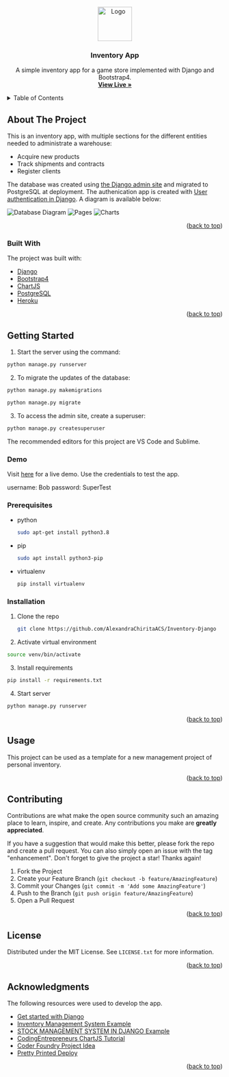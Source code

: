 <div id="top"></div>

<br />
<div align="center">
  <a href="https://github.com/AlexandraChiritaACS">
    <img src="https://i.ibb.co/P9zzfNC/220-2205436-free-inventory-management-system-logo-clipart-for-warehouse.jpg" alt="Logo" width="80" height="80">
  </a>

  <h3 align="center">Inventory App</h3>

  <p align="center">
    A simple inventory app for a game store implemented with Django and Bootstrap4.
    <br />
    <a href="https://safe-fjord-76052.herokuapp.com/"><strong>View Live »</strong></a>
    <br />
  </p>
</div>



<!-- TABLE OF CONTENTS -->
<details>
  <summary>Table of Contents</summary>
  <ol>
    <li>
      <a href="#about-the-project">About The Project</a>
      <ul>
        <li><a href="#built-with">Built With</a></li>
      </ul>
    </li>
    <li>
      <a href="#getting-started">Getting Started</a>
      <ul>
        <li><a href="#prerequisites">Prerequisites</a></li>
        <li><a href="#installation">Installation</a></li>
      </ul>
    </li>
    <li><a href="#usage">Usage</a></li>
    <li><a href="#contributing">Contributing</a></li>
    <li><a href="#license">License</a></li>
    <li><a href="#acknowledgments">Acknowledgments</a></li>
  </ol>
</details>



<!-- ABOUT THE PROJECT -->
## About The Project

This is an inventory app, with multiple sections for the different entities needed to administrate a warehouse:
  - Acquire new products
  - Track shipments and contracts
  - Register clients

The database was created using [the Django admin site](https://docs.djangoproject.com/en/3.2/ref/contrib/admin/) and migrated to PostgreSQL at deployment. The authenication app is created with [User authentication in Django](https://docs.djangoproject.com/en/3.2/topics/auth/). A diagram is available below:

![Database Diagram](https://i.ibb.co/3sRJByG/Screenshot-4.png)
![Pages](https://i.ibb.co/pZvWnD1/Screenshot-6.pn)
![Charts](https://i.ibb.co/grnHQCb/Screenshot-8.png)

<p align="right">(<a href="#top">back to top</a>)</p>



### Built With

The project was built with:

* [Django](https://www.djangoproject.com/)
* [Bootstrap4](https://reactjs.org/)
* [ChartJS](https://www.chartjs.org/)
* [PostgreSQL](https://vuejs.org/)
* [Heroku](https://www.heroku.com/about)

<p align="right">(<a href="#top">back to top</a>)</p>



<!-- GETTING STARTED -->
## Getting Started

1. Start the server using the command:
  ```sh
  python manage.py runserver
  ```
2. To migrate the updates of the database:
  ```sh
  python manage.py makemigrations
  ```
  ```sh
  python manage.py migrate
  ```
3. To access the admin site, create a superuser:
  ```sh
  python manage.py createsuperuser
  ``` 

The recommended editors for this project are VS Code and Sublime.

### Demo
Visit [here](https://safe-fjord-76052.herokuapp.com/) for a live demo. Use the credentials to test the app.

username: Bob
password: SuperTest

### Prerequisites

* python
  ```sh
  sudo apt-get install python3.8
  ```
* pip
  ```sh
  sudo apt install python3-pip
  ```
* virtualenv
  ```sh
  pip install virtualenv
  ```

### Installation

1. Clone the repo
   ```sh
   git clone https://github.com/AlexandraChiritaACS/Inventory-Django
   ```

2. Activate virtual environment
  ```sh
  source venv/bin/activate
  ```

3. Install requirements
  ```sh
  pip install -r requirements.txt
  ```

4. Start server
  ```sh
  python manage.py runserver
  ```

<p align="right">(<a href="#top">back to top</a>)</p>



<!-- USAGE EXAMPLES -->
## Usage

This project can be used as a template for a new management project of personal inventory.


<p align="right">(<a href="#top">back to top</a>)</p>

<!-- CONTRIBUTING -->
## Contributing

Contributions are what make the open source community such an amazing place to learn, inspire, and create. Any contributions you make are **greatly appreciated**.

If you have a suggestion that would make this better, please fork the repo and create a pull request. You can also simply open an issue with the tag "enhancement".
Don't forget to give the project a star! Thanks again!

1. Fork the Project
2. Create your Feature Branch (`git checkout -b feature/AmazingFeature`)
3. Commit your Changes (`git commit -m 'Add some AmazingFeature'`)
4. Push to the Branch (`git push origin feature/AmazingFeature`)
5. Open a Pull Request

<p align="right">(<a href="#top">back to top</a>)</p>



<!-- LICENSE -->
## License

Distributed under the MIT License. See `LICENSE.txt` for more information.

<p align="right">(<a href="#top">back to top</a>)</p>



<!-- ACKNOWLEDGMENTS -->
## Acknowledgments

The following resources were used to develop the app.

* [Get started with Django](https://www.youtube.com/watch?v=rHux0gMZ3Eg)
* [Inventory Management System Example](https://github.com/KenBroTech/Django-Inventory-Management-System)
* [STOCK MANAGEMENT SYSTEM IN DJANGO Example](https://www.youtube.com/watch?v=YUiykhw9yGs&list=PL6RgKo1nB4TlJDfWz3czfXHkg8wSn8THV)
* [CodingEntrepreneurs ChartJS Tutorial](https://www.youtube.com/watch?v=B4Vmm3yZPgc&t=504s)
* [Coder Foundry Project Idea](https://www.youtube.com/watch?v=6dxXNvatsZQ&t=524s)
* [Pretty Printed Deploy](https://www.youtube.com/watch?v=GMbVzl_aLxM)

<p align="right">(<a href="#top">back to top</a>)</p>

